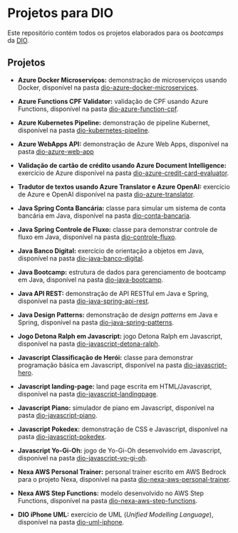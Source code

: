 # Projetos para DIO

Este repositório contém todos os projetos elaborados para os *bootcamps* da [DIO](https://dio.me).

## Projetos

* **Azure Docker Microserviços:** demonstração de microserviços usando Docker, disponível na pasta [dio-azure-docker-microservices](dio-azure-docker-microservices/).

* **Azure Functions CPF Validator:** validação de CPF usando Azure Functions, disponível na pasta [dio-azure-function-cpf](dio-azure-function-cpf/).

* **Azure Kubernetes Pipeline:** demonstração de pipeline Kubernet, disponível na pasta [dio-kubernetes-pipeline](dio-kubernetes-pipeline/).

* **Azure WebApps API:** demonstração de Azure Web Apps, disponível na pasta [dio-azure-web-app](dio-azure-web-app/)

* **Validação de cartão de crédito usando Azure Document Intelligence:** exercício de Azure disponível na pasta [dio-azure-credit-card-evaluator](dio-azure-credit-card-evaluator/).

* **Tradutor de textos usando Azure Translator e Azure OpenAI:** exercício de Azure e OpenAI disponível na pasta [dio-azure-translator](dio-azure-translator/).

* **Java Spring Conta Bancária:** classe para simular um sistema de conta bancária em Java, disponível na pasta [dio-conta-bancaria](dio-conta-bancaria/).

* **Java Spring Controle de Fluxo:** classe para demonstrar controle de fluxo em Java, disponível na pasta [dio-controle-fluxo](dio-controle-fluxo/).

* **Java Banco Digital:** exercício de orientação a objetos em Java, disponível na pasta [dio-java-banco-digital](dio-java-banco-digital/).

* **Java Bootcamp:** estrutura de dados para gerenciamento de bootcamp em Java, disponível na pasta [dio-java-bootcamp](dio-java-bootcamp/).

* **Java API REST:** demonstração de API RESTful em Java e Spring, disponível na pasta [dio-java-spring-api-rest](dio-java-spring-api-rest/).

* **Java Design Patterns:** demonstração de *design patterns* em Java e Spring, disponível na pasta [dio-java-spring-patterns](dio-java-spring-patterns/).

* **Jogo Detona Ralph em Javascript:** jogo Detona Ralph em Javascript, disponível na pasta [dio-javascript-detona-ralph](dio-javascript-detona-ralph/).

* **Javascript Classificação de Herói:** classe para demonstrar programação básica em Javascript, disponível na pasta [dio-javascript-hero](dio-javascript-hero/).

* **Javascript landing-page:** land page escrita em HTML/Javascript, disponível na pasta [dio-javascript-landingpage](dio-javascript-landingpage/).

* **Javascript Piano:** simulador de piano em Javascript, disponível na pasta [dio-javascript-piano](dio-javascript-piano/).

* **Javascript Pokedex:** demonstração de CSS e Javascript, disponível na pasta [dio-javascript-pokedex](dio-javascript-pokedex/).

* **Javascript Yo-Gi-Oh:** jogo de Yo-Gi-Oh desenvolvido em Javascript, disponível na pasta [dio-javascript-yo-gi-oh](dio-javascript-yo-gi-oh/).

* **Nexa AWS Personal Trainer:** personal trainer escrito em AWS Bedrock para o projeto Nexa, disponível na pasta [dio-nexa-aws-personal-trainer](dio-nexa-aws-personal-trainer/).

* **Nexa AWS Step Functions:** modelo desenvolvido no AWS Step Functions, disponível na pasta [dio-nexa-aws-step-functions](dio-nexa-aws-step-functions).

* **DIO iPhone UML:** exercício de UML (*Unified Modelling Language*), disponível na pasta [dio-uml-iphone](dio-uml-iphone/).
